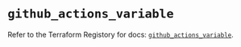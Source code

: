 # `github_actions_variable`

Refer to the Terraform Registory for docs: [`github_actions_variable`](https://registry.terraform.io/providers/integrations/github/5.37.0/docs/resources/actions_variable).
